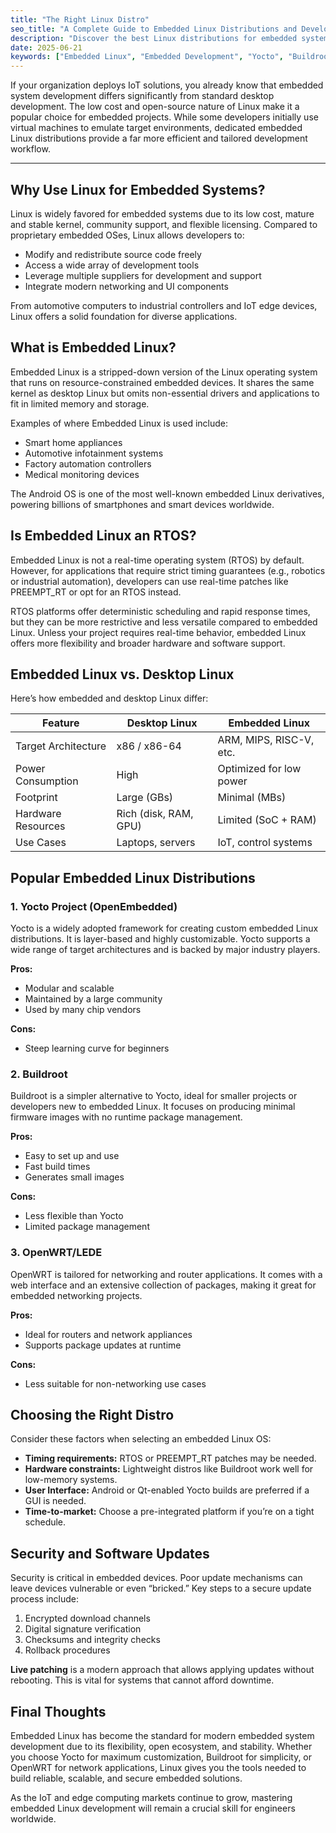 ```yaml
---
title: "The Right Linux Distro"
seo_title: "A Complete Guide to Embedded Linux Distributions and Development"
description: "Discover the best Linux distributions for embedded systems, understand the difference between Embedded Linux and RTOS, and learn how to keep your IoT devices secure with smart update strategies."
date: 2025-06-21
keywords: ["Embedded Linux", "Embedded Development", "Yocto", "Buildroot", "RTOS", "Linux Security Updates", "OpenWRT"]
---
```


If your organization deploys IoT solutions, you already know that embedded system development differs significantly from standard desktop development. The low cost and open-source nature of Linux make it a popular choice for embedded projects. While some developers initially use virtual machines to emulate target environments, dedicated embedded Linux distributions provide a far more efficient and tailored development workflow.

---

## Why Use Linux for Embedded Systems?

Linux is widely favored for embedded systems due to its low cost, mature and stable kernel, community support, and flexible licensing. Compared to proprietary embedded OSes, Linux allows developers to:

* Modify and redistribute source code freely
* Access a wide array of development tools
* Leverage multiple suppliers for development and support
* Integrate modern networking and UI components

From automotive computers to industrial controllers and IoT edge devices, Linux offers a solid foundation for diverse applications.

## What is Embedded Linux?

Embedded Linux is a stripped-down version of the Linux operating system that runs on resource-constrained embedded devices. It shares the same kernel as desktop Linux but omits non-essential drivers and applications to fit in limited memory and storage.

Examples of where Embedded Linux is used include:

* Smart home appliances
* Automotive infotainment systems
* Factory automation controllers
* Medical monitoring devices

The Android OS is one of the most well-known embedded Linux derivatives, powering billions of smartphones and smart devices worldwide.

## Is Embedded Linux an RTOS?

Embedded Linux is not a real-time operating system (RTOS) by default. However, for applications that require strict timing guarantees (e.g., robotics or industrial automation), developers can use real-time patches like PREEMPT\_RT or opt for an RTOS instead.

RTOS platforms offer deterministic scheduling and rapid response times, but they can be more restrictive and less versatile compared to embedded Linux. Unless your project requires real-time behavior, embedded Linux offers more flexibility and broader hardware and software support.

## Embedded Linux vs. Desktop Linux

Here’s how embedded and desktop Linux differ:

| Feature             | Desktop Linux         | Embedded Linux          |
| ------------------- | --------------------- | ----------------------- |
| Target Architecture | x86 / x86-64          | ARM, MIPS, RISC-V, etc. |
| Power Consumption   | High                  | Optimized for low power |
| Footprint           | Large (GBs)           | Minimal (MBs)           |
| Hardware Resources  | Rich (disk, RAM, GPU) | Limited (SoC + RAM)     |
| Use Cases           | Laptops, servers      | IoT, control systems    |

## Popular Embedded Linux Distributions

### 1. Yocto Project (OpenEmbedded)

Yocto is a widely adopted framework for creating custom embedded Linux distributions. It is layer-based and highly customizable. Yocto supports a wide range of target architectures and is backed by major industry players.

**Pros:**

* Modular and scalable
* Maintained by a large community
* Used by many chip vendors

**Cons:**

* Steep learning curve for beginners

### 2. Buildroot

Buildroot is a simpler alternative to Yocto, ideal for smaller projects or developers new to embedded Linux. It focuses on producing minimal firmware images with no runtime package management.

**Pros:**

* Easy to set up and use
* Fast build times
* Generates small images

**Cons:**

* Less flexible than Yocto
* Limited package management

### 3. OpenWRT/LEDE

OpenWRT is tailored for networking and router applications. It comes with a web interface and an extensive collection of packages, making it great for embedded networking projects.

**Pros:**

* Ideal for routers and network appliances
* Supports package updates at runtime

**Cons:**

* Less suitable for non-networking use cases

## Choosing the Right Distro

Consider these factors when selecting an embedded Linux OS:

* **Timing requirements:** RTOS or PREEMPT\_RT patches may be needed.
* **Hardware constraints:** Lightweight distros like Buildroot work well for low-memory systems.
* **User Interface:** Android or Qt-enabled Yocto builds are preferred if a GUI is needed.
* **Time-to-market:** Choose a pre-integrated platform if you’re on a tight schedule.

## Security and Software Updates

Security is critical in embedded devices. Poor update mechanisms can leave devices vulnerable or even “bricked.” Key steps to a secure update process include:

1. Encrypted download channels
2. Digital signature verification
3. Checksums and integrity checks
4. Rollback procedures

**Live patching** is a modern approach that allows applying updates without rebooting. This is vital for systems that cannot afford downtime.

## Final Thoughts

Embedded Linux has become the standard for modern embedded system development due to its flexibility, open ecosystem, and stability. Whether you choose Yocto for maximum customization, Buildroot for simplicity, or OpenWRT for network applications, Linux gives you the tools needed to build reliable, scalable, and secure embedded solutions.

As the IoT and edge computing markets continue to grow, mastering embedded Linux development will remain a crucial skill for engineers worldwide.
